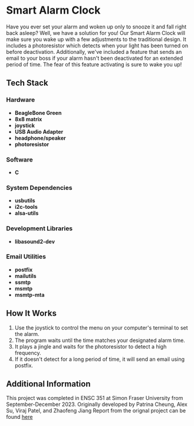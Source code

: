 # Smart Alarm Clock

Have you ever set your alarm and woken up only to snooze it and fall right back asleep? Well, we have a solution for you! 
Our Smart Alarm Clock will make sure you wake up with a few adjustments to the traditional design. 
It includes a photoresistor which detects when your light has been turned on before deactivation. 
Additionally, we've included a feature that sends an email to your boss if your alarm hasn't been deactivated for an extended period of time. The fear of this feature activating is sure to wake you up!

## Tech Stack

### Hardware
- **BeagleBone Green**
- **8x8 matrix**
- **joystick**
- **USB Audio Adapter**
- **headphone/speaker**
- **photoresistor**

### Software
- **C**

### System Dependencies
- **usbutils**
- **i2c-tools**
- **alsa-utils**

### Development Libraries
- **libasound2-dev**

### Email Utilities
- **postfix**
- **mailutils**
- **ssmtp**
- **msmtp**
- **msmtp-mta**

## How It Works

1. Use the joystick to control the menu on your computer's terminal to set the alarm.
2. The program waits until the time matches your designated alarm time.
3. It plays a jingle and waits for the photoresistor to detect a high frequency.
4. If it doesn't detect for a long period of time, it will send an email using postfix.

## Additional Information

This project was completed in ENSC 351 at Simon Fraser University from September-December 2023.
Originally developed by Patrina Cheung, Alex Su, Viraj Patel, and Zhaofeng Jiang
Report from the orignal project can be found [here](ENSC351_Final_Project_Write-Up_Guide.pdf)